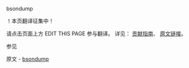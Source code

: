  bsondump

 ！本页翻译征集中！

请点击页面上方 EDIT THIS PAGE 参与翻译。
详见：
[贡献指南]( https://github.com/whaleal/MongoDB-Manual-zh/blob/master/CONTRIBUTING.md )、
[原文链接](  https://docs.mongodb.com/manual/reference/program/bsondump/  )。

 参见

原文 - [bsondump]( https://docs.mongodb.com/manual/reference/program/bsondump/ )

